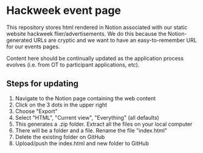 # Hackweek event page

This repository stores html rendered in Notion associated with our static website hackweek flier/advertisements. We do this because the Notion-generated URLs are cryptic and we want to have an easy-to-remember URL for our events pages. 

Content here should be continually updated as the application process evolves (i.e. from OT to participant applications, etc).

## Steps for updating

1. Navigate to the Notion page containing the web content
2. Click on the 3 dots in the upper right
3. Choose "Export"
4. Select "HTML", "Current view", "Everything" (all defaults)
5. This generates a .zip folder. Extract all the files on your local computer
6. There will be a folder and a file. Rename the file "index.html"
7. Delete the existing folder on GitHub
8. Upload/push the index.html and new folder to GitHub
